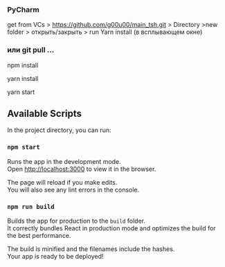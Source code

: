 
### PyCharm 

get from VCs > https://github.com/g00u00/main_tsh.git > Directory >new folder > открыть/закрыть > run Yarn install (в всплывающем окне)

###  или git pull ...

npm install 

yarn install

yarn start

## Available Scripts

In the project directory, you can run:

### `npm start`

Runs the app in the development mode.\
Open [http://localhost:3000](http://localhost:3000) to view it in the browser.

The page will reload if you make edits.\
You will also see any lint errors in the console.


### `npm run build`

Builds the app for production to the `build` folder.\
It correctly bundles React in production mode and optimizes the build for the best performance.

The build is minified and the filenames include the hashes.\
Your app is ready to be deployed!
